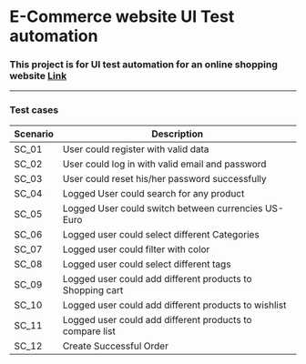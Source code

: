 
# E-Commerce website UI Test automation

### This project is for UI test automation for an online shopping website [Link](https://demo.nopcommerce.com/)
---
### Test cases
| Scenario | Description                                               |
|----------|-----------------------------------------------------------|
| SC_01    | User could register with valid data                       |
| SC_02    | User could log in with valid email and password           |
| SC_03    | User could reset his/her password successfully            |
| SC_04    | Logged User could search for any product                  |
| SC_05    | Logged User could switch between currencies US-Euro       |
| SC_06    | Logged user could select different Categories             |
| SC_07    | Logged user could filter with color                       |
| SC_08    | Logged user could select different tags                   |
| SC_09    | Logged user could add different products to Shopping cart |
| SC_10    | Logged user could add different products to wishlist      |
| SC_11    | Logged user could add different products to compare list  |
| SC_12    | Create Successful Order                                   |
